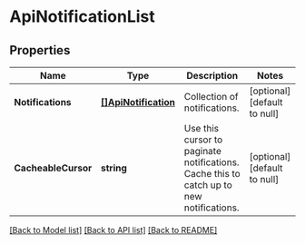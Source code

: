 # ApiNotificationList

## Properties
Name | Type | Description | Notes
------------ | ------------- | ------------- | -------------
**Notifications** | [**[]ApiNotification**](apiNotification.md) | Collection of notifications. | [optional] [default to null]
**CacheableCursor** | **string** | Use this cursor to paginate notifications. Cache this to catch up to new notifications. | [optional] [default to null]

[[Back to Model list]](../README.md#documentation-for-models) [[Back to API list]](../README.md#documentation-for-api-endpoints) [[Back to README]](../README.md)


